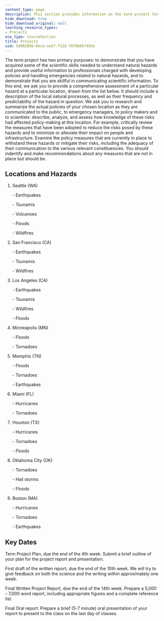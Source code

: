```yaml
---
content_type: page
description: This section provides information on the term project for the course.
hide_download: true
hide_download_original: null
learning_resource_types:
- Projects
ocw_type: CourseSection
title: Projects
uid: 5d90289b-0eca-ee57-f12d-f876b65f455e
---
```


The term project has two primary purposes: to demonstrate that you have acquired some of the scientific skills needed to understand natural hazards and provide useful information to professionals charged with developing policies and handling emergencies related to natural hazards, and to demonstrate that you are skillful in communicating scientific information. To this end, we ask you to provide a comprehensive assessment of a particular hazard at a particular location, drawn from the list below. It should include a description of the local natural processes, as well as their frequency and predictability of the hazard in question. We ask you to research and summarize the actual policies of your chosen location as they are communicated to the public, to emergency managers, to policy makers and to scientists: describe, analyze, and assess how knowledge of these risks had affected policy-making at this location. For example, critically review the measures that have been adopted to reduce the risks posed by these hazards and to minimize or alleviate their impact on people and infrastructure. Examine the policy measures that are currently in place to withstand these hazards or mitigate their risks, including the adequacy of their communication to the various relevant constituencies. You should indentify and make recommendations about any measures that are not in place but should be.

Locations and Hazards
---------------------

1.  Seattle (WA)
    
    \- Earthquakes
    
    \- Tsunamis
    
    \- Volcanoes
    
    \- Floods
    
    \- Wildfires
    
2.  San Francisco (CA)
    
    \- Earthquakes
    
    \- Tsunamis
    
    \- Wildfires
    
3.  Los Angeles (CA)
    
    \- Earthquakes
    
    \- Tsunamis
    
    \- Wildfires
    
    \- Floods
    
4.  Minneapolis (MN)
    
    \- Floods
    
    \- Tornadoes
    
5.  Memphis (TN)
    
    \- Floods
    
    \- Tornadoes
    
    \- Earthquakes
    
6.  Miami (FL)
    
    \- Hurricanes
    
    \- Tornadoes
    
7.  Houston (TX)
    
    \- Hurricanes
    
    \- Tornadoes
    
    \- Floods
    
8.  Oklahoma City (OK)
    
    \- Tornadoes
    
    \- Hail storms
    
    \- Floods
    
9.  Boston (MA)
    
    \- Hurricanes
    
    \- Tornadoes
    
    \- Earthquakes
    

Key Dates
---------

Term Project Plan, due the end of the 4th week. Submit a brief outline of your plan for the project report and presentation.

First draft of the written report, due the end of the 10th week. We will try to give feedback on both the science and the writing within approximately one week.

Final Written Project Report, due the end of the 14th week. Prepare a 5,000 – 7,000 word report, including appropriate figures and a complete reference list.

Final Oral report: Prepare a brief (5-7 minute) oral presentation of your report to present to the class on the last day of classes.